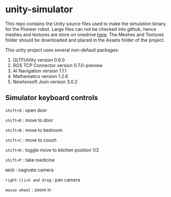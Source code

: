 # unity-simulator
This repo contains the Unity source files used to make the simulation binary for the Pioneer robot.
Large files can not be checked into github, hence meshes and textures are store on onedrive [here](https://universitysystemnh-my.sharepoint.com/:f:/g/personal/pac48_usnh_edu/EjzH5h7oiKFFgBeB9zhO8_IB4AWSUQ0zRl6O84Gly7YTww?e=MzlEpp). The Meshes and Textures folder should be downloaded and placed in the Assets folder of the project.


This unity project uses several non-default packages:
1. GLTFUtility version 0.6.0
2. ROS TCP Connector version 0.7.0-preview
3. AI Navigation version 1.1.1
4. Mathematics version 1.2.6
5. Newtonsoft Json version 3.0.2


## Simulator keyboard controls 
`shift+O` : open door

`shift+D` : move to door

`shift+B` : move to bedroom

`shift+C` : move to couch

`shift+K` : toggle move to kitchen position 1/2

`shift+P` : take medicine

`WASD` : nagivate camera

`right-click and drag` : pan camera

`mouse wheel` : zoom in
